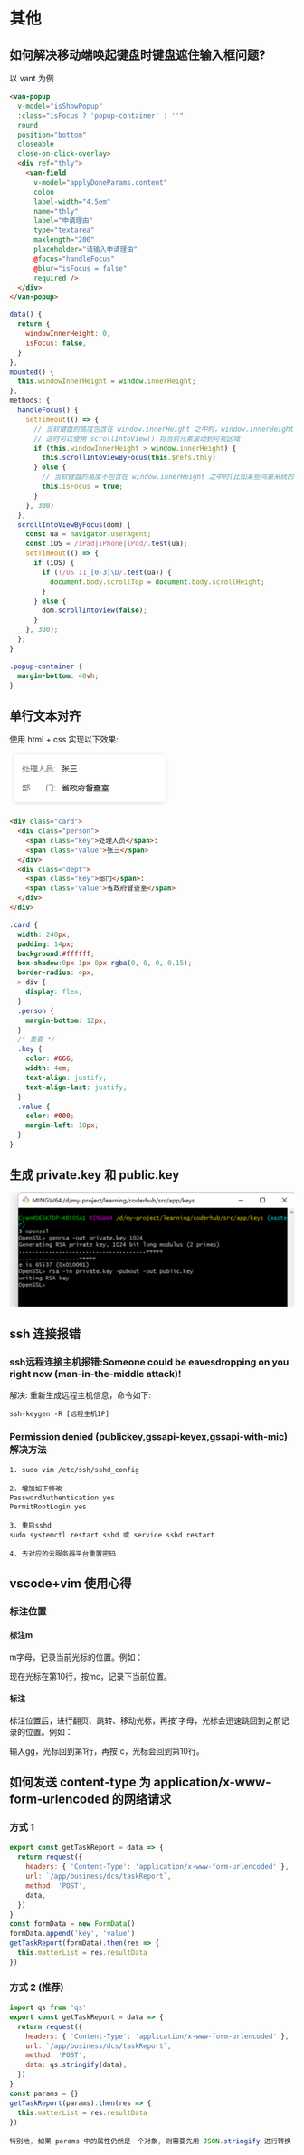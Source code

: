 # 其他

## 如何解决移动端唤起键盘时键盘遮住输入框问题?

以 vant 为例

```html
<van-popup
  v-model="isShowPopup"
  :class="isFocus ? 'popup-container' : ''"
  round
  position="bottom"
  closeable
  close-on-click-overlay>
  <div ref="thly">
    <van-field
      v-model="applyDoneParams.content"
      colon
      label-width="4.5em"
      name="thly"
      label="申请理由"
      type="textarea"
      maxlength="200"
      placeholder="请输入申请理由"
      @focus="handleFocus"
      @blur="isFocus = false"
      required />
  </div>
</van-popup>
```

```js
data() {
  return {
    windowInnerHeight: 0,
    isFocus: false,
  }
},
mounted() {
  this.windowInnerHeight = window.innerHeight;
},
methods: {
  handleFocus() {
    setTimeout(() => {
      // 当软键盘的高度包含在 window.innerHeight 之中时，window.innerHeight 会随着软键盘的弹出而变小,
      // 这时可以使用 scrollIntoView() 将当前元素滚动到可视区域
      if (this.windowInnerHeight > window.innerHeight) {
        this.scrollIntoViewByFocus(this.$refs.thly)
      } else {
        // 当软键盘的高度不包含在 window.innerHeight 之中时(比如某些鸿蒙系统的手机), 则需要通过其他方法将元素滚动到可视区域(margin 或者 fixed)
        this.isFocus = true;
      }
    }, 300)
  },
  scrollIntoViewByFocus(dom) {
    const ua = navigator.userAgent;
    const iOS = /iPad|iPhone|iPod/.test(ua);
    setTimeout(() => {
      if (iOS) {
        if (!/OS 11_[0-3]\D/.test(ua)) {
          document.body.scrollTop = document.body.scrollHeight;
        }
      } else {
        dom.scrollIntoView(false);
      }
    }, 300);
  };
}
```

```css
.popup-container {
  margin-bottom: 40vh;
}
```

## 单行文本对齐
使用 html + css 实现以下效果:

![card](./imgs/2.png)

```html
<div class="card">
  <div class="person">
    <span class="key">处理人员</span>:
    <span class="value">张三</span>
  </div>
  <div class="dept">
    <span class="key">部门</span>:
    <span class="value">省政府督查室</span>
  </div>
</div>
```
```css
.card {
  width: 240px;
  padding: 14px;
  background:#ffffff;
  box-shadow:0px 1px 8px rgba(0, 0, 0, 0.15);
  border-radius: 4px;
  > div {
    display: flex;
  }
  .person {
    margin-bottom: 12px;
  }
  /* 重要 */
  .key {
    color: #666;
    width: 4em;
    text-align: justify;
    text-align-last: justify;
  }
  .value {
    color: #000;
    margin-left: 10px;
  }
}
```

## 生成 private.key 和 public.key

![key](./imgs/1.png)

## ssh 连接报错

### ssh远程连接主机报错:Someone could be eavesdropping on you right now (man-in-the-middle attack)!

解决: 重新生成远程主机信息，命令如下:

```shell
ssh-keygen -R [远程主机IP]
```

### Permission denied (publickey,gssapi-keyex,gssapi-with-mic) 解决方法

```shell
1. sudo vim /etc/ssh/sshd_config

2. 增加如下修改
PasswordAuthentication yes
PermitRootLogin yes

3. 重启sshd
sudo systemctl restart sshd 或 service sshd restart

4. 去对应的云服务器平台重置密码
```

## vscode+vim 使用心得

### 标注位置
#### 标注m
m字母，记录当前光标的位置。例如：

现在光标在第10行，按mc，记录下当前位置。

#### 标注
标注位置后，进行翻页、跳转、移动光标，再按`字母，光标会迅速跳回到之前记录的位置。例如：

输入gg，光标回到第1行，再按`c，光标会回到第10行。


## 如何发送 content-type 为 application/x-www-form-urlencoded 的网络请求

### 方式 1

```js
export const getTaskReport = data => {
  return request({
    headers: { 'Content-Type': 'application/x-www-form-urlencoded' },
    url: `/app/business/dcs/taskReport`,
    method: 'POST',
    data,
  })
}
const formData = new FormData()
formData.append('key', 'value')
getTaskReport(formData).then(res => {
  this.matterList = res.resultData
})
```

### 方式 2 (推荐)

```js
import qs from 'qs'
export const getTaskReport = data => {
  return request({
    headers: { 'Content-Type': 'application/x-www-form-urlencoded' },
    url: `/app/business/dcs/taskReport`,
    method: 'POST',
    data: qs.stringify(data),
  })
}
const params = {}
getTaskReport(params).then(res => {
  this.matterList = res.resultData
})

特别地, 如果 params 中的属性仍然是一个对象, 则需要先用 JSON.stringify 进行转换
```
